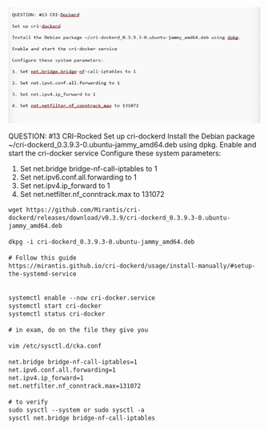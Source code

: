 ![alt text](image.png)


QUESTION: #13 CRI-Rocked
Set up cri-dockerd
Install the Debian package ~/cri-dockerd_0.3.9.3-0.ubuntu-jammy_amd64.deb using dpkg.
Enable and start the cri-docker service
Configure these system parameters:
1. Set net.bridge bridge-nf-call-iptables to 1
2. Set net.ipv6.conf.all.forwarding to 1
3. Set net.ipv4.ip_forward to 1
4. Set net.netfilter.nf_conntrack.max to 131072

```
wget https://github.com/Mirantis/cri-dockerd/releases/download/v0.3.9/cri-dockerd_0.3.9.3-0.ubuntu-jammy_amd64.deb

dkpg -i cri-dockerd_0.3.9.3-0.ubuntu-jammy_amd64.deb

# Follow this guide
https://mirantis.github.io/cri-dockerd/usage/install-manually/#setup-the-systemd-service


systemctl enable --now cri-docker.service
systemctl start cri-docker
systemctl status cri-docker

# in exam, do on the file they give you

vim /etc/sysctl.d/cka.conf

net.bridge bridge-nf-call-iptables=1
net.ipv6.conf.all.forwarding=1
net.ipv4.ip_forward=1
net.netfilter.nf_conntrack.max=131072

# to verify
sudo sysctl --system or sudo sysctl -a
sysctl net.bridge bridge-nf-call-iptables
```
